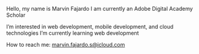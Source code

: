 Hello, my name is Marvin Fajardo
I am currently an Adobe Digital Academy Scholar

I’m interested in web development, mobile development, and cloud technologies
I’m currently learning web development

How to reach me: marvin.fajardo.s@icloud.com

<!---
Marv0912/Marv0912 is a ✨ special ✨ repository because its `README.md` (this file) appears on your GitHub profile.
You can click the Preview link to take a look at your changes.
--->
